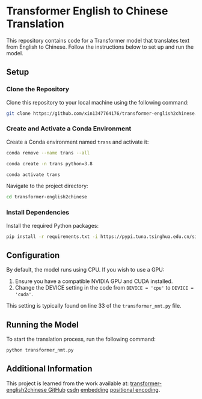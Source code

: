 # Transformer English to Chinese Translation

This repository contains code for a Transformer model that translates text from English to Chinese. Follow the instructions below to set up and run the model.

## Setup

### Clone the Repository

Clone this repository to your local machine using the following command:

```bash
git clone https://github.com/xin1347764176/transformer-english2chinese.git
```

### Create and Activate a Conda Environment

Create a Conda environment named `trans` and activate it:

```bash
conda remove --name trans --all
```

```bash
conda create -n trans python=3.8
```

```bash
conda activate trans
```

Navigate to the project directory:

```bash
cd transformer-english2chinese
```

### Install Dependencies

Install the required Python packages:

```bash
pip install -r requirements.txt -i https://pypi.tuna.tsinghua.edu.cn/simple
```

## Configuration

By default, the model runs using CPU. If you wish to use a GPU:

1. Ensure you have a compatible NVIDIA GPU and CUDA installed.
2. Change the DEVICE setting in the code from `DEVICE = 'cpu'` to `DEVICE = 'cuda'`.

This setting is typically found on line 33 of the `transformer_nmt.py` file.

## Running the Model

To start the translation process, run the following command:

```bash
python transformer_nmt.py
```

## Additional Information

This project is learned from the work available at: [transformer-english2chinese GitHub](https://github.com/seanzhang-zhichen/-transformer-english2chinese-) [csdn](https://blog.csdn.net/qq_44193969/article/details/116016404) [embedding](https://blog.csdn.net/m0_37192554/article/details/136157084) [positional encoding](https://mp.weixin.qq.com/s/ENpXBYQ4hfdTLSXBIoF00Q).  

